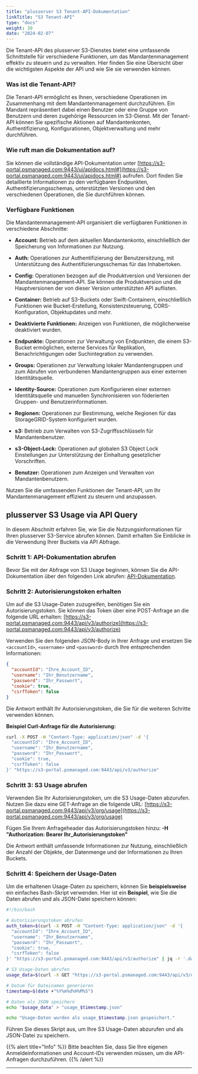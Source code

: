 ```yaml
---
title: "plusserver S3 Tenant-API-Dokumentation"
linkTitle: "S3 Tenant-API"
type: "docs"
weight: 30
date: "2024-02-07"
---
```


Die Tenant-API des plusserver S3-Dienstes bietet eine umfassende Schnittstelle für verschiedene Funktionen, um das Mandantenmanagement effektiv zu steuern und zu verwalten. Hier finden Sie eine Übersicht über die wichtigsten Aspekte der API und wie Sie sie verwenden können.

### Was ist die Tenant-API?

Die Tenant-API ermöglicht es Ihnen, verschiedene Operationen im Zusammenhang mit dem Mandantenmanagement durchzuführen. Ein Mandant repräsentiert dabei einen Benutzer oder eine Gruppe von Benutzern und deren zugehörige Ressourcen im S3-Dienst. Mit der Tenant-API können Sie spezifische Aktionen auf Mandantenkonten, Authentifizierung, Konfigurationen, Objektverwaltung und mehr durchführen.

### Wie ruft man die Dokumentation auf?

Sie können die vollständige API-Dokumentation unter [https://s3-portal.psmanaged.com:9443/ui/apidocs.html#](https://s3-portal.psmanaged.com:9443/ui/apidocs.html#) aufrufen. Dort finden Sie detaillierte Informationen zu den verfügbaren Endpunkten, Authentifizierungsschemas, unterstützten Versionen und den verschiedenen Operationen, die Sie durchführen können.

### Verfügbare Funktionen

Die Mandantenmanagement-API organisiert die verfügbaren Funktionen in verschiedene Abschnitte:

- **Account:** Betrieb auf dem aktuellen Mandantenkonto, einschließlich der Speicherung von Informationen zur Nutzung.

- **Auth:** Operationen zur Authentifizierung der Benutzersitzung, mit Unterstützung des Authentifizierungsschemas für das Inhabertoken.

- **Config:** Operationen bezogen auf die Produktversion und Versionen der Mandantenmanagement-API. Sie können die Produktversion und die Hauptversionen der von dieser Version unterstützten API auflisten.

- **Container:** Betrieb auf S3-Buckets oder Swift-Containern, einschließlich Funktionen wie Bucket-Erstellung, Konsistenzsteuerung, CORS-Konfiguration, Objektupdates und mehr.

- **Deaktivierte Funktionen:** Anzeigen von Funktionen, die möglicherweise deaktiviert wurden.

- **Endpunkte:** Operationen zur Verwaltung von Endpunkten, die einem S3-Bucket ermöglichen, externe Services für Replikation, Benachrichtigungen oder Suchintegration zu verwenden.

- **Groups:** Operationen zur Verwaltung lokaler Mandantengruppen und zum Abrufen von verbundenen Mandantengruppen aus einer externen Identitätsquelle.

- **Identity-Source:** Operationen zum Konfigurieren einer externen Identitätsquelle und manuellen Synchronisieren von föderierten Gruppen- und Benutzerinformationen.

- **Regionen:** Operationen zur Bestimmung, welche Regionen für das StorageGRID-System konfiguriert wurden.

- **s3:** Betrieb zum Verwalten von S3-Zugriffsschlüsseln für Mandantenbenutzer.

- **s3-Object-Lock:** Operationen auf globalen S3 Object Lock Einstellungen zur Unterstützung der Einhaltung gesetzlicher Vorschriften.

- **Benutzer:** Operationen zum Anzeigen und Verwalten von Mandantenbenutzern.

Nutzen Sie die umfassenden Funktionen der Tenant-API, um Ihr Mandantenmanagement effizient zu steuern und anzupassen.


## plusserver S3 Usage via API Query

In diesem Abschnitt erfahren Sie, wie Sie die Nutzungsinformationen für Ihren plusserver S3-Service abrufen können. Damit erhalten Sie Einblicke in die Verwendung Ihrer Buckets via API Abfrage.

### Schritt 1: API-Dokumentation abrufen

Bevor Sie mit der Abfrage von S3 Usage beginnen, können Sie die API-Dokumentation über den folgenden Link abrufen: [API-Dokumentation](https://s3-portal.psmanaged.com:9443/ui/apidocs.html#).

### Schritt 2: Autorisierungstoken erhalten

Um auf die S3 Usage-Daten zuzugreifen, benötigen Sie ein Autorisierungstoken. Sie können das Token über eine POST-Anfrage an die folgende URL erhalten:
[https://s3-portal.psmanaged.com:9443/api/v3/authorize](https://s3-portal.psmanaged.com:9443/api/v3/authorize)

Verwenden Sie den folgenden JSON-Body in Ihrer Anfrage und ersetzen Sie `<accountId>`, `<username>` und `<password>` durch Ihre entsprechenden Informationen:
```json
{
  "accountId": "Ihre_Account_ID",
  "username": "Ihr_Benutzername",
  "password": "Ihr_Passwort",
  "cookie": true,
  "csrfToken": false
}
```

Die Antwort enthält Ihr Autorisierungstoken, die Sie für die weiteren Schritte verwenden können.

**Beispiel Curl-Anfrage für die Autorisierung:**

```bash
curl -X POST -H "Content-Type: application/json" -d '{
  "accountId": "Ihre_Account_ID",
  "username": "Ihr_Benutzername",
  "password": "Ihr_Passwort",
  "cookie": true,
  "csrfToken": false
}' "https://s3-portal.psmanaged.com:9443/api/v3/authorize"
```

### Schritt 3: S3 Usage abrufen

Verwenden Sie Ihr Autorisierungstoken, um die S3 Usage-Daten abzurufen. Nutzen Sie dazu eine GET-Anfrage an die folgende URL:
[https://s3-portal.psmanaged.com:9443/api/v3/org/usage](https://s3-portal.psmanaged.com:9443/api/v3/org/usage)

Fügen Sie Ihrem Anfrageheader das Autorisierungstoken hinzu:
**-H "Authorization: Bearer Ihr_Autorisierungstoken"**

Die Antwort enthält umfassende Informationen zur Nutzung, einschließlich der Anzahl der Objekte, der Datenmenge und der Informationen zu Ihren Buckets.

### Schritt 4: Speichern der Usage-Daten

Um die erhaltenen Usage-Daten zu speichern, können Sie **beispielsweise** ein einfaches Bash-Skript verwenden. Hier ist ein **Beispiel**, wie Sie die Daten abrufen und als JSON-Datei speichern können:

```bash
#!/bin/bash

# Autorisierungstoken abrufen
auth_token=$(curl -X POST -H "Content-Type: application/json" -d '{
  "accountId": "Ihre_Account_ID",
  "username": "Ihr_Benutzername",
  "password": "Ihr_Passwort",
  "cookie": true,
  "csrfToken": false
}' "https://s3-portal.psmanaged.com:9443/api/v3/authorize" | jq -r '.data')

# S3 Usage-Daten abrufen
usage_data=$(curl -X GET "https://s3-portal.psmanaged.com:9443/api/v3/org/usage" -H "accept: application/json" -H "Authorization: Bearer $auth_token")

# Datum für Dateinamen generieren
timestamp=$(date +"%Y%m%d%H%M%S")

# Daten als JSON speichern
echo "$usage_data" > "usage_$timestamp.json"

echo "Usage-Daten wurden als usage_$timestamp.json gespeichert."
```
Führen Sie dieses Skript aus, um Ihre S3 Usage-Daten abzurufen und als JSON-Datei zu speichern.

{{% alert title="Info" %}}
Bitte beachten Sie, dass Sie Ihre eigenen Anmeldeinformationen und Account-IDs verwenden müssen, um die API-Anfragen durchzuführen.
{{% /alert %}}

---
